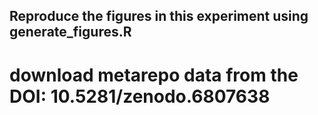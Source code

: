 ## Reproduce the figures in this experiment using generate_figures.R
# download metarepo data from the DOI: 10.5281/zenodo.6807638
